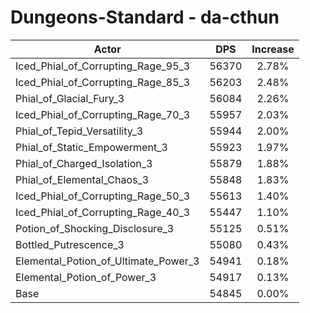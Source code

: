 # Dungeons-Standard - da-cthun
| Actor | DPS | Increase |
|---|:---:|:---:|
|Iced_Phial_of_Corrupting_Rage_95_3|56370|2.78%|
|Iced_Phial_of_Corrupting_Rage_85_3|56203|2.48%|
|Phial_of_Glacial_Fury_3|56084|2.26%|
|Iced_Phial_of_Corrupting_Rage_70_3|55957|2.03%|
|Phial_of_Tepid_Versatility_3|55944|2.00%|
|Phial_of_Static_Empowerment_3|55923|1.97%|
|Phial_of_Charged_Isolation_3|55879|1.88%|
|Phial_of_Elemental_Chaos_3|55848|1.83%|
|Iced_Phial_of_Corrupting_Rage_50_3|55613|1.40%|
|Iced_Phial_of_Corrupting_Rage_40_3|55447|1.10%|
|Potion_of_Shocking_Disclosure_3|55125|0.51%|
|Bottled_Putrescence_3|55080|0.43%|
|Elemental_Potion_of_Ultimate_Power_3|54941|0.18%|
|Elemental_Potion_of_Power_3|54917|0.13%|
|Base|54845|0.00%|
